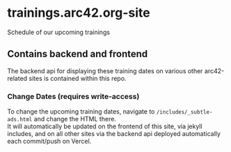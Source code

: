 # trainings.arc42.org-site
Schedule of our upcoming trainings

## Contains backend and frontend
The backend api for displaying these training dates on various other arc42-related sites is contained within this repo.  

### Change Dates (requires write-access)
To change the upcoming training dates, navigate to `/includes/_subtle-ads.html` and change the HTML there.   
It will automatically be updated on the frontend of this site, via jekyll includes, and on all other sites via the backend api deployed automatically each commit/push on Vercel.  
